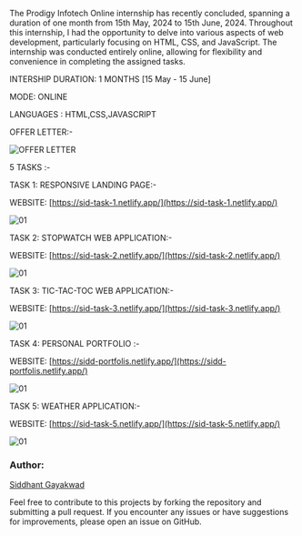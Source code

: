 The Prodigy Infotech Online internship has recently concluded, spanning a duration of one month from 15th May, 2024 to 15th June, 2024. Throughout this internship, I had the opportunity to delve into various aspects of web development, particularly focusing on HTML, CSS, and JavaScript. The internship was conducted entirely online, allowing for flexibility and convenience in completing the assigned tasks.

INTERSHIP DURATION: 1 MONTHS [15 May - 15 June]


MODE: ONLINE

LANGUAGES : HTML,CSS,JAVASCRIPT

OFFER LETTER:-

![OFFER LETTER](https://github.com/siddhant-gayakwad/Prodigy-InfoTech-/assets/101993978/06b4161d-c02b-4e2b-a3bc-4dbced38a7fc)

5 TASKS :-

TASK 1: RESPONSIVE LANDING PAGE:-

WEBSITE: [https://sid-task-1.netlify.app/](https://sid-task-1.netlify.app/)

![01](https://github.com/siddhant-gayakwad/Prodigy-InfoTech-/assets/101993978/09cab23a-1283-452f-b8e5-bbfdf3617eef)

TASK 2: STOPWATCH WEB APPLICATION:-

WEBSITE: [https://sid-task-2.netlify.app/](https://sid-task-2.netlify.app/)

![01](https://github.com/siddhant-gayakwad/Prodigy-InfoTech-/assets/101993978/067f7c55-c52f-432a-8638-3fb6535aeb67)

TASK 3: TIC-TAC-TOC WEB APPLICATION:-

WEBSITE: [https://sid-task-3.netlify.app/](https://sid-task-3.netlify.app/)

![01](https://github.com/siddhant-gayakwad/Prodigy-InfoTech-/assets/101993978/78b722d8-a359-4840-b749-8d66832d7bfc)

TASK 4: PERSONAL PORTFOLIO :-

WEBSITE: [https://sidd-portfolis.netlify.app/](https://sidd-portfolis.netlify.app/)

![01](https://github.com/siddhant-gayakwad/Prodigy-InfoTech-/assets/101993978/774e56e2-6514-4e7c-bcf5-3239891054b6)

TASK 5: WEATHER APPLICATION:-

WEBSITE: [https://sid-task-5.netlify.app/](https://sid-task-5.netlify.app/)

![01](https://github.com/siddhant-gayakwad/Prodigy-InfoTech-/assets/101993978/9fb5e6eb-b11a-4038-9671-762bb4d897bc)

### Author:
[Siddhant Gayakwad](https://www.linkedin.com/in/siddhant-gayakwad-524524191/)

Feel free to contribute to this projects by forking the repository and submitting a pull request. If you encounter any issues or have suggestions for improvements, please open an issue on GitHub.
